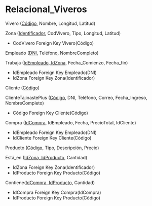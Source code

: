 # Relacional_Viveros

Vivero (<ins>Código</ins>, Nombre, Longitud, Latitud)

Zona (<ins>Identificador</ins>, CodVivero, Tipo, Longitud, Latitud)
- CodVivero Foreign Key Vivero(Código)

Empleado (<ins>DNI</ins>, Teléfono, NombreCompleto)

Trabaja (<ins>IdEmpleado, IdZona</ins>, Fecha_Comienzo, Fecha_fin)
- IdEmpleado Foreign Key Empleado(DNI)
- IdZona Foreign Key Zona(Identificador)

Cliente (<ins>Código</ins>)

ClienteTajinastePlus (<ins>Código</ins>, DNI, Teléfono, Correo, Fecha_Ingreso, NombreCompleto)
- Código Foreign Key Cliente(Código)

Compra (<ins>IdCompra</ins>, IdEmpleado, Fecha, PrecioTotal, IdCliente)
- IdEmpleado Foreign Key Empleado(DNI)
- IdCliente Foreign Key Cliente(Código)

Producto (<ins>Código</ins>, Tipo, Descripción, Precio)

Está_en (<ins>IdZona, IdProducto</ins>, Cantidad)
- IdZona Foreign Key Zona(Identificador)
- IdProducto Foreign Key Producto(Código)

Contiene(<ins>IdCompra, IdProducto</ins>, Cantidad)
- IdCompra Foreign Key Compra(IdCompra)
- IdProducto Foreign Key Producto(Código)

